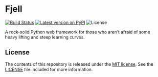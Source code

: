 # Fjell

[![Build Status](https://travis-ci.org/anlutro/fjell.py.svg?branch=master)](https://travis-ci.org/anlutro/fjell.py)
[![Latest version on PyPI](https://img.shields.io/pypi/v/fjell.svg?maxAge=2592000)](https://pypi.org/project/fjell)
![License](https://img.shields.io/github/license/anlutro/fjell.py.svg)

A rock-solid Python web framework for those who aren't afraid of some heavy lifting and steep learning curves.

## License

The contents of this repository is released under the [MIT license](http://opensource.org/licenses/MIT). See the [LICENSE](LICENSE) file included for more information.

